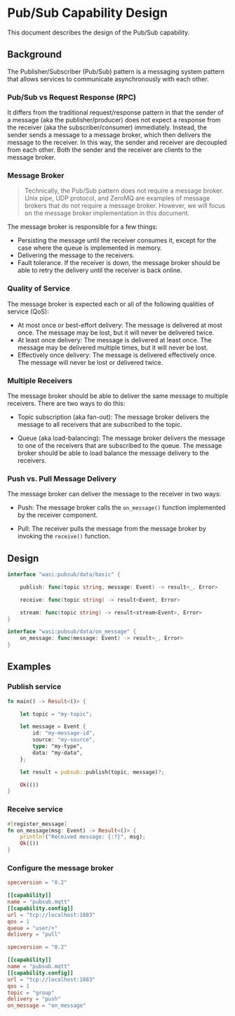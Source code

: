 # Pub/Sub Capability Design

This document describes the design of the Pub/Sub capability.

## Background

The Publisher/Subscriber (Pub/Sub) pattern is a messaging system pattern that allows services to communicate asynchronously with each other.

### Pub/Sub vs Request Response (RPC)

It differs from the traditional request/response pattern in that the sender of a message (aka the publisher/producer) does not expect a response from the receiver (aka the subscriber/consumer) immediately. Instead, the sender sends a message to a message broker, which then delivers the message to the receiver. In this way, the sender and receiver are decoupled from each other. Both the sender and the receiver are clients to the message broker.

### Message Broker

> Technically, the Pub/Sub pattern does not require a message broker. Unix pipe, UDP protocol, and ZeroMQ are examples of message brokers that do not require a message broker. However, we will focus on the message broker implementation in this document.

The message broker is responsible for a few things:

- Persisting the message until the receiver consumes it, except for the case where the queue is implemented in memory.
- Delivering the message to the receivers.
- Fault tolerance. If the receiver is down, the message broker should be able to retry the delivery until the receiver is back online.

### Quality of Service

The message broker is expected each or all of the following qualities of service (QoS):

- At most once or best-effort delivery: The message is delivered at most once. The message may be lost, but it will never be delivered twice.
- At least once delivery: The message is delivered at least once. The message may be delivered multiple times, but it will never be lost.
- Effectively once delivery: The message is delivered effectively once. The message will never be lost or delivered twice.

### Multiple Receivers

The message broker should be able to deliver the same message to multiple receivers. There are two ways to do this:

- Topic subscription (aka fan-out): The message broker delivers the message to all receivers that are subscribed to the topic.

- Queue (aka load-balancing): The message broker delivers the message to one of the receivers that are subscribed to the queue. The message broker should be able to load balance the message delivery to the receivers.

### Push vs. Pull Message Delivery

The message broker can deliver the message to the receiver in two ways:

- Push: The message broker calls the `on_message()` function implemented by the receiver component.

- Pull: The receiver pulls the message from the message broker by invoking the `receive()` function.

## Design

```go
interface "wasi:pubsub/data/basic" {

    publish: func(topic string, message: Event) -> result<_, Error>

    receive: func(topic string) -> result<Event, Error>

    stream: func(topic string) -> result<stream<Event>, Error>
}

interface "wasi:pubsub/data/on_message" {
    on_message: func(message: Event) -> result<_, Error>
}
```

## Examples

### Publish service

```rust
fn main() -> Result<()> {

    let topic = "my-topic";

    let message = Event {
        id: "my-message-id",
        source: "my-source",
        type: "my-type",
        data: "my-data",
    };

    let result = pubsub::publish(topic, message)?;

    Ok(())
}
```

### Receive service

```rust
#[register_message]
fn on_message(msg: Event) -> Result<()> {
    println!("Received message: {:?}", msg);
    Ok(())
}
```

### Configure the message broker

```toml
specversion = "0.2"

[[capability]]
name = "pubsub.mqtt"
[[capability.config]]
url = "tcp://localhost:1883"
qos = 1
queue = "user/+"
delivery = "pull"

```

```toml
specversion = "0.2"

[[capability]]
name = "pubsub.mqtt"
[[capability.config]]
url = "tcp://localhost:1883"
qos = 1
topic = "group"
delivery = "push"
on_message = "on_message"
```